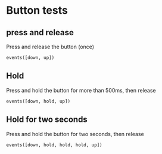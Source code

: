 # Button tests

## press and release

Press and release the button (once)

    events([down, up])

## Hold

Press and hold the button for more than 500ms, then release

    events([down, hold, up])

##  Hold for two seconds

Press and hold the button for two seconds, then release

    events([down, hold, hold, hold, up])

